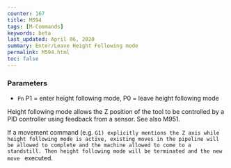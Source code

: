 ```yaml
---
counter: 167
title: M594
tags: [M-Commands] 
keywords: beta 
last_updated: April 06, 2020 
summary: Enter/Leave Height Following mode 
permalink: M594.html
toc: false 
---
```



### Parameters

* `Pn` P1 = enter height following mode, P0 = leave height following mode

Height following mode allows the Z position of the tool to be controlled by a PID controller using feedback from a sensor. See also M951.

If a movement command (e.g. ` G1) explicitly mentions the Z axis while height following mode is active, existing moves in the pipeline will be allowed to complete and the machine allowed to come to a standstill. Then height following mode will be terminated and the new move  ` executed.

